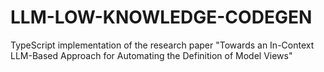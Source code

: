 # LLM-LOW-KNOWLEDGE-CODEGEN
TypeScript implementation of the research paper "Towards an In-Context LLM-Based Approach for Automating the Definition of Model Views"
